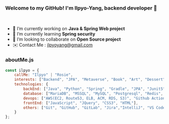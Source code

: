 ### Welcome to my GitHub! I'm Ilpyo-Yang, backend developer 🤗

<br>

- 🔭 I’m currently working on <b>Java & Spring Web project</b>
- 🌱 I’m currently learning <b>Spring security</b>
- 👯 I’m looking to collaborate on <b>Open Source project</b>
- ✉️ Contact Me : ilpyoyang@gmail.com

### aboutMe.js

```js
const ilpyo = {
    callMe: "Ilpyo" | "Rosie",
    interests: ["Backend", "JPA", "Metaverse", "Book", "Art", "Dessert"],
    technologies: {
        backEnd: ["Java", "Python", "Spring", "Gradle", "JPA", "Junit5"],
        database: ["MariaDB", "MSSQL", "MySQL", "Postgresql", "Redis", "Oracle"],
        devops: ["AWS(EC2, Route53, ELB, ACM, RDS, S3)", "Github Action", "Docker"],
        frontEnd: ["JavaScript", "JQuery", "CSS3", "HTML"],
        others: ["Git", "GitHub", "GitLab", "Jira","IntelliJ", "VS Code", "Eclipse", "Linux", "Ubuntu"]
    }
};
```
